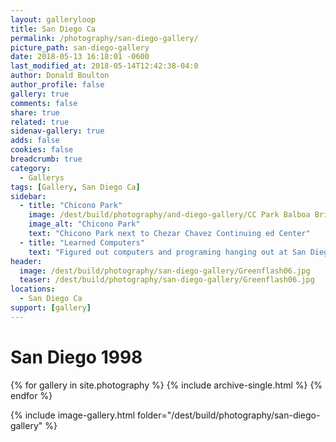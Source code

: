 ```yaml
---
layout: galleryloop
title: San Diego Ca
permalink: /photography/san-diego-gallery/
picture_path: san-diego-gallery
date: 2018-05-13 16:18:01 -0600
last_modified_at: 2018-05-14T12:42:38-04:0
author: Donald Boulton
author_profile: false
gallery: true
comments: false
share: true
related: true
sidenav-gallery: true
adds: false
cookies: false
breadcrumb: true
category:
  - Gallerys
tags: [Gallery, San Diego Ca] 
sidebar:
  - title: "Chicono Park"
    image: /dest/build/photography/and-diego-gallery/CC Park Balboa Bridge2.jpg
    image_alt: "Chicono Park"
    text: "Chicono Park next to Chezar Chavez Continuing ed Center"
  - title: "Learned Computers"
    text: "Figured out computers and programing hanging out at San Diegos Continuing ed centers."
header:
  image: /dest/build/photography/san-diego-gallery/Greenflash06.jpg
  teaser: /dest/build/photography/san-diego-gallery/Greenflash06.jpg
locations:
  - San Diego Ca
support: [gallery]
---
```


# San Diego 1998

{% for gallery in site.photography %}
  {% include archive-single.html %}
{% endfor %}

{% include image-gallery.html folder="/dest/build/photography/san-diego-gallery" %}
